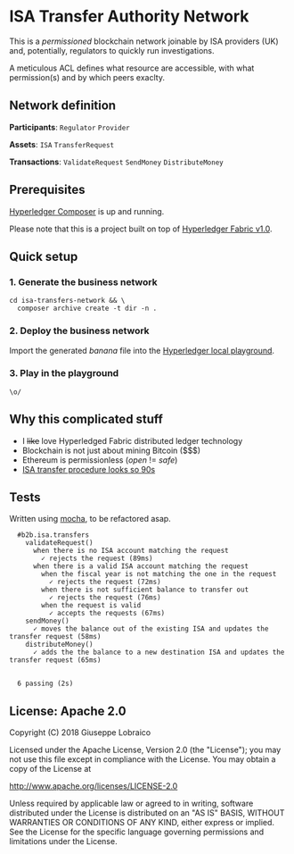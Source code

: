 # ISA Transfer Authority Network

This is a *permissioned* blockchain network joinable by ISA providers (UK) and, potentially, regulators to quickly run investigations.

A meticulous ACL defines what resource are accessible, with what permission(s) and by which peers exaclty.

## Network definition

**Participants**: `Regulator` `Provider`

**Assets**: `ISA` `TransferRequest`

**Transactions**: `ValidateRequest` `SendMoney` `DistributeMoney`

## Prerequisites

[Hyperledger Composer](https://hyperledger.github.io/composer/) is up and running.

Please note that this is a project built on top of [Hyperledger Fabric v1.0](https://www.hyperledger.org/projects/fabric).

## Quick setup
### 1. Generate the business network

```
cd isa-transfers-network && \
  composer archive create -t dir -n .
```

### 2. Deploy the business network

Import the generated *banana* file into the [Hyperledger local playground](https://hyperledger.github.io/composer/installing/using-playground-locally.html).

### 3. Play in the playground

`\o/`

## Why this complicated stuff

- I ~~like~~ love Hyperledged Fabric distributed ledger technology
- Blockchain is not just about mining Bitcoin ($$$)
- Ethereum is permissionless (*open* != *safe*)
- [ISA transfer procedure looks so 90s](https://www.gov.uk/individual-savings-accounts/transferring-your-isa)

## Tests

Written using [mocha](https://github.com/mochajs/mocha), to be refactored asap.

```
  #b2b.isa.transfers
    validateRequest()
      when there is no ISA account matching the request
        ✓ rejects the request (89ms)
      when there is a valid ISA account matching the request
        when the fiscal year is not matching the one in the request
          ✓ rejects the request (72ms)
        when there is not sufficient balance to transfer out
          ✓ rejects the request (76ms)
        when the request is valid
          ✓ accepts the requests (67ms)
    sendMoney()
      ✓ moves the balance out of the existing ISA and updates the transfer request (58ms)
    distributeMoney()
      ✓ adds the the balance to a new destination ISA and updates the transfer request (65ms)


  6 passing (2s)
```

## License: Apache 2.0

Copyright (C) 2018 Giuseppe Lobraico

Licensed under the Apache License, Version 2.0 (the "License");
you may not use this file except in compliance with the License.
You may obtain a copy of the License at

http://www.apache.org/licenses/LICENSE-2.0

Unless required by applicable law or agreed to in writing, software
distributed under the License is distributed on an "AS IS" BASIS,
WITHOUT WARRANTIES OR CONDITIONS OF ANY KIND, either express or implied.
See the License for the specific language governing permissions and
limitations under the License.
